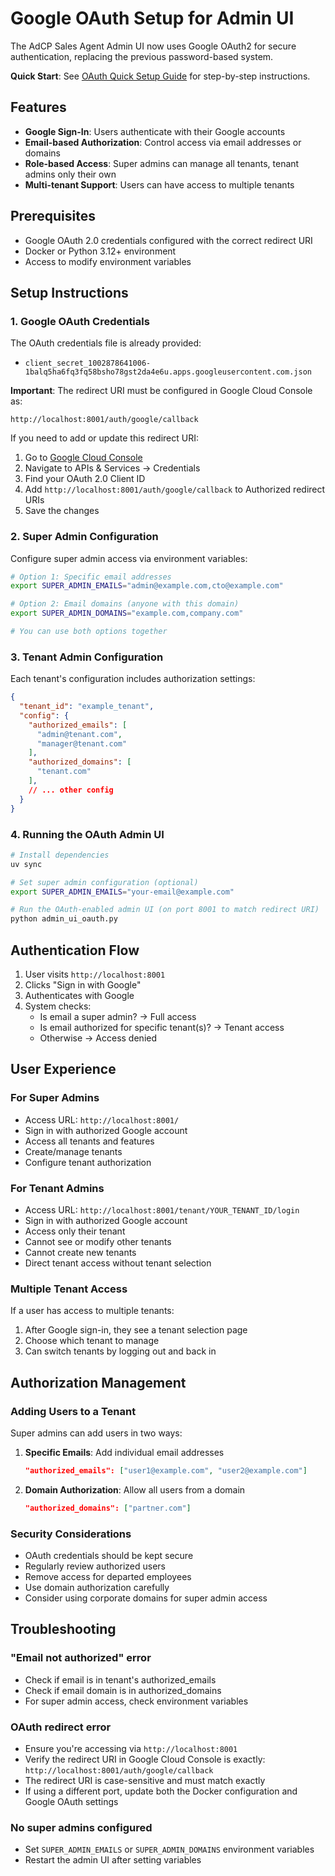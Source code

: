 # Google OAuth Setup for Admin UI

The AdCP Sales Agent Admin UI now uses Google OAuth2 for secure authentication, replacing the previous password-based system.

**Quick Start**: See [OAuth Quick Setup Guide](oauth-quick-setup.md) for step-by-step instructions.

## Features

- **Google Sign-In**: Users authenticate with their Google accounts
- **Email-based Authorization**: Control access via email addresses or domains
- **Role-based Access**: Super admins can manage all tenants, tenant admins only their own
- **Multi-tenant Support**: Users can have access to multiple tenants

## Prerequisites

- Google OAuth 2.0 credentials configured with the correct redirect URI
- Docker or Python 3.12+ environment
- Access to modify environment variables

## Setup Instructions

### 1. Google OAuth Credentials

The OAuth credentials file is already provided:
- `client_secret_1002878641006-1balq5ha6fq3fq58bsho78gst2da4e6u.apps.googleusercontent.com.json`

**Important**: The redirect URI must be configured in Google Cloud Console as:
```
http://localhost:8001/auth/google/callback
```

If you need to add or update this redirect URI:
1. Go to [Google Cloud Console](https://console.cloud.google.com/)
2. Navigate to APIs & Services → Credentials
3. Find your OAuth 2.0 Client ID
4. Add `http://localhost:8001/auth/google/callback` to Authorized redirect URIs
5. Save the changes

### 2. Super Admin Configuration

Configure super admin access via environment variables:

```bash
# Option 1: Specific email addresses
export SUPER_ADMIN_EMAILS="admin@example.com,cto@example.com"

# Option 2: Email domains (anyone with this domain)
export SUPER_ADMIN_DOMAINS="example.com,company.com"

# You can use both options together
```

### 3. Tenant Admin Configuration

Each tenant's configuration includes authorization settings:

```json
{
  "tenant_id": "example_tenant",
  "config": {
    "authorized_emails": [
      "admin@tenant.com",
      "manager@tenant.com"
    ],
    "authorized_domains": [
      "tenant.com"
    ],
    // ... other config
  }
}
```

### 4. Running the OAuth Admin UI

```bash
# Install dependencies
uv sync

# Set super admin configuration (optional)
export SUPER_ADMIN_EMAILS="your-email@example.com"

# Run the OAuth-enabled admin UI (on port 8001 to match redirect URI)
python admin_ui_oauth.py
```

## Authentication Flow

1. User visits `http://localhost:8001`
2. Clicks "Sign in with Google"
3. Authenticates with Google
4. System checks:
   - Is email a super admin? → Full access
   - Is email authorized for specific tenant(s)? → Tenant access
   - Otherwise → Access denied

## User Experience

### For Super Admins
- Access URL: `http://localhost:8001/`
- Sign in with authorized Google account
- Access all tenants and features
- Create/manage tenants
- Configure tenant authorization

### For Tenant Admins
- Access URL: `http://localhost:8001/tenant/YOUR_TENANT_ID/login`
- Sign in with authorized Google account
- Access only their tenant
- Cannot see or modify other tenants
- Cannot create new tenants
- Direct tenant access without tenant selection

### Multiple Tenant Access
If a user has access to multiple tenants:
1. After Google sign-in, they see a tenant selection page
2. Choose which tenant to manage
3. Can switch tenants by logging out and back in

## Authorization Management

### Adding Users to a Tenant

Super admins can add users in two ways:

1. **Specific Emails**: Add individual email addresses
   ```json
   "authorized_emails": ["user1@example.com", "user2@example.com"]
   ```

2. **Domain Authorization**: Allow all users from a domain
   ```json
   "authorized_domains": ["partner.com"]
   ```

### Security Considerations

- OAuth credentials should be kept secure
- Regularly review authorized users
- Remove access for departed employees
- Use domain authorization carefully
- Consider using corporate domains for super admin access

## Troubleshooting

### "Email not authorized" error
- Check if email is in tenant's authorized_emails
- Check if email domain is in authorized_domains
- For super admin access, check environment variables

### OAuth redirect error
- Ensure you're accessing via `http://localhost:8001`
- Verify the redirect URI in Google Cloud Console is exactly: `http://localhost:8001/auth/google/callback`
- The redirect URI is case-sensitive and must match exactly
- If using a different port, update both the Docker configuration and Google OAuth settings

### No super admins configured
- Set `SUPER_ADMIN_EMAILS` or `SUPER_ADMIN_DOMAINS` environment variables
- Restart the admin UI after setting variables